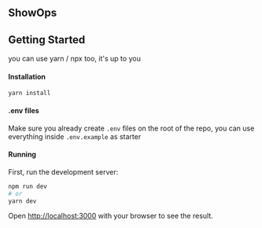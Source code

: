 ## ShowOps

## Getting Started

you can use yarn / npx too, it's up to you

#### Installation

```
yarn install
```

#### .env files

Make sure you already create `.env` files on the root of the repo, you can use everything inside `.env.example` as starter

#### Running

First, run the development server:

```bash
npm run dev
# or
yarn dev

```

Open [http://localhost:3000](http://localhost:3000) with your browser to see the result.
